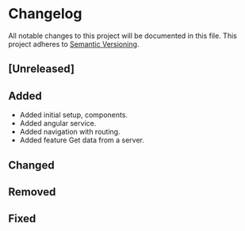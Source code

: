 # Changelog

All notable changes to this project will be documented in this file.
This project adheres to [Semantic Versioning](http://semver.org/spec/v2.0.0.html).

## [Unreleased]

## Added
- Added initial setup, components.
- Added angular service.
- Added navigation with routing.
- Added feature Get data from a server.
## Changed

## Removed

## Fixed
